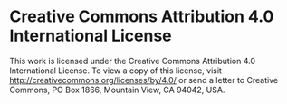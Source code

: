 # Creative Commons Attribution 4.0 International License

This work is licensed under the Creative Commons Attribution 4.0 International License. To 
view a copy of this license, visit http://creativecommons.org/licenses/by/4.0/ or send a 
letter to Creative Commons, PO Box 1866, Mountain View, CA 94042, USA.
